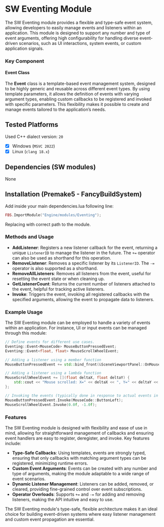 # SW Eventing Module

The SW Eventing module provides a flexible and type-safe event system, allowing developers to easily manage events and listeners within an application. This module is designed to support any number and type of event arguments, offering high configurability for handling diverse event-driven scenarios, such as UI interactions, system events, or custom application signals.

### Key Component

#### Event Class
The **Event** class is a template-based event management system, designed to be highly generic and reusable across different event types. By using template parameters, it allows the definition of events with varying argument types, enabling custom callbacks to be registered and invoked with specific parameters. This flexibility makes it possible to create and manage events tailored to the application’s needs.

## Tested Platforms
Used C++ dialect version: `20`
- [x] Windows (`MSVC 2022`)
- [x] Linux (`clang 18.x`)

## Dependencies (SW modules)
None

## Installation (Premake5 - FancyBuildSystem)
Add inside your main dependencies.lua following line:
```lua
FBS.ImportModule("Engine/modules/Eventing");
```

Replacing with correct path to the module.

### Methods and Usage

- **AddListener**: Registers a new listener callback for the event, returning a unique `ListenerID` to manage the listener in the future. The `+=` operator can also be used as shorthand for this operation.
- **RemoveListener**: Removes a specific listener by its `ListenerID`. The `-=` operator is also supported as a shorthand.
- **RemoveAllListeners**: Removes all listeners from the event, useful for resetting the event state or when cleaning up.
- **GetListenerCount**: Returns the current number of listeners attached to the event, helpful for tracking active listeners.
- **Invoke**: Triggers the event, invoking all registered callbacks with the specified arguments, allowing the event to propagate data to listeners.

### Example Usage

The SW Eventing module can be employed to handle a variety of events within an application. For instance, UI or input events can be managed through this module:

```cpp
// Define events for different use cases.
Eventing::Event<MouseCode> MouseButtonPressedEvent;
Eventing::Event<float, float> MouseScrollWheelEvent;

// Adding a listener using a member function
MouseButtonPressedEvent += std::bind_front(&SceneViewportPanel::OnMouseButtonPressed, this);

// Adding a listener using a lambda function
MouseScrollWheelEvent += [](float deltaX, float deltaY) {
    std::cout << "Mouse scrolled: X=" << deltaX << ", Y=" << deltaY << std::endl;
};

// Invoking the events (typically done in response to actual events in the application)
MouseButtonPressedEvent.Invoke(MouseCode::ButtonLeft);
MouseScrollWheelEvent.Invoke(0.0f, -1.0f);
```

### Features

The SW Eventing module is designed with flexibility and ease of use in mind, allowing for straightforward management of callbacks and ensuring event handlers are easy to register, deregister, and invoke. Key features include:

- **Type-Safe Callbacks**: Using templates, events are strongly typed, ensuring that only callbacks with matching argument types can be registered, minimizing runtime errors.
- **Custom Event Arguments**: Events can be created with any number and type of arguments, making the module adaptable to a wide range of event scenarios.
- **Dynamic Listener Management**: Listeners can be added, removed, or cleared, providing fine-grained control over event subscriptions.
- **Operator Overloads**: Supports `+=` and `-=` for adding and removing listeners, making the API intuitive and easy to use.

The SW Eventing module's type-safe, flexible architecture makes it an ideal choice for building event-driven systems where easy listener management and custom event propagation are essential.
